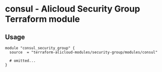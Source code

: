 # consul - Alicloud Security Group Terraform module

## Usage

```hcl
module "consul_security_group" {
  source  = "terraform-alicloud-modules/security-group/modules/consul"

  # omitted...
}
```

<!-- BEGINNING OF PRE-COMMIT-TERRAFORM DOCS HOOK -->
<!-- END OF PRE-COMMIT-TERRAFORM DOCS HOOK -->
